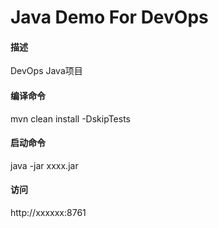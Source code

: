 # Java Demo For DevOps 

#### 描述 
DevOps Java项目

#### 编译命令
mvn clean install -DskipTests

#### 启动命令
java -jar xxxx.jar

#### 访问
http://xxxxxx:8761


